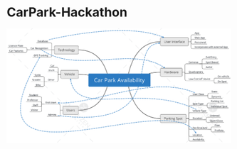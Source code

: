 # CarPark-Hackathon

![mmImage](https://github.com/NikhilGupta1997/CarPark-Hackathon/blob/master/mindMapImage.png "mmImage")
